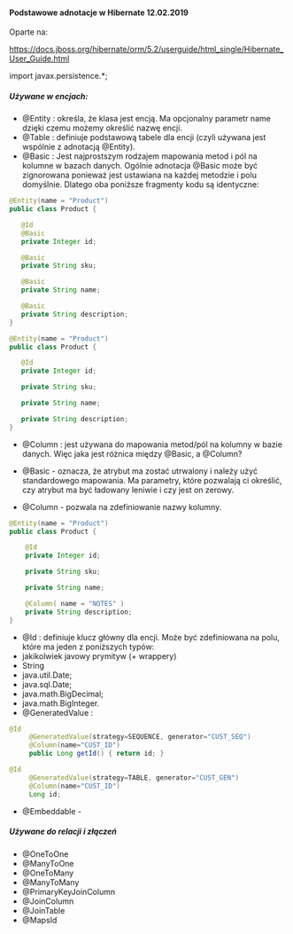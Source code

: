 #### Podstawowe adnotacje w Hibernate 12.02.2019

Oparte na:

https://docs.jboss.org/hibernate/orm/5.2/userguide/html_single/Hibernate_User_Guide.html

import javax.persistence.*;

##### Używane w encjach:

- @Entity : określa, że klasa jest encją. Ma opcjonalny parametr name dzięki czemu możemy określić nazwę encji.
- @Table : definiuje podstawową tabele dla encji (czyli używana jest wspólnie z adnotacją @Entity).
- @Basic : Jest najprostszym rodzajem mapowania metod i pól na kolumne w bazach danych.
Ogólnie adnotacja @Basic może być zignorowana ponieważ jest ustawiana na każdej metodzie i polu domyślnie.
Dlatego oba poniższe fragmenty kodu są identyczne:

```java
@Entity(name = "Product")
public class Product {

   @Id
   @Basic
   private Integer id;

   @Basic
   private String sku;

   @Basic
   private String name;

   @Basic
   private String description;
}
```
```java
@Entity(name = "Product")
public class Product {

   @Id
   private Integer id;

   private String sku;

   private String name;

   private String description;
}
```
- @Column : jest używana do mapowania metod/pól na kolumny w bazie danych.
Więc jaka jest różnica między @Basic, a @Column?

- @Basic - oznacza, że atrybut ma zostać utrwalony i należy użyć standardowego mapowania.
Ma parametry, które pozwalają ci określić, czy atrybut ma być ładowany leniwie i czy jest on zerowy.

- @Column - pozwala na zdefiniowanie nazwy kolumny.
```java
@Entity(name = "Product")
public class Product {

    @Id
    private Integer id;

    private String sku;

    private String name;

    @Column( name = "NOTES" )
    private String description;
}
```
- @Id : definiuje klucz główny dla encji. Może być zdefiniowana na polu, które ma jeden z poniższych typów:
- jakikolwiek javowy prymityw (+ wrappery)
- String
- java.util.Date; 
- java.sql.Date; 
- java.math.BigDecimal; 
- java.math.BigInteger.
- @GeneratedValue : 
```java
@Id
     @GeneratedValue(strategy=SEQUENCE, generator="CUST_SEQ")
     @Column(name="CUST_ID")
     public Long getId() { return id; }
```

```java
@Id
     @GeneratedValue(strategy=TABLE, generator="CUST_GEN")
     @Column(name="CUST_ID")
     Long id;
```
- @Embeddable - 
                 

##### Używane do relacji i złączeń

- @OneToOne	
- @ManyToOne
- @OneToMany
- @ManyToMany
- @PrimaryKeyJoinColumn
- @JoinColumn
- @JoinTable
- @MapsId
